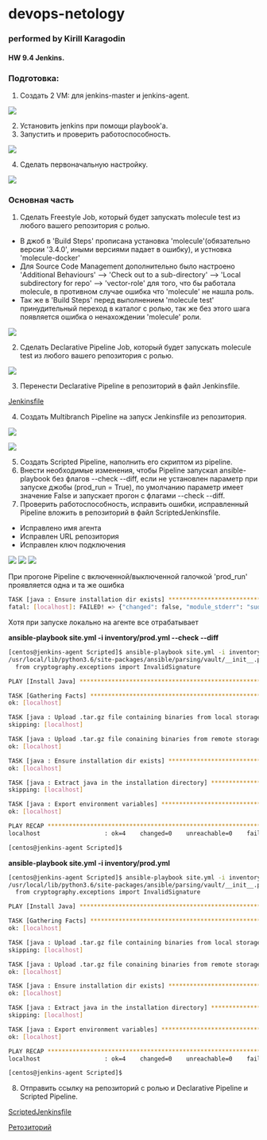 # devops-netology
### performed by Kirill Karagodin
#### HW 9.4 Jenkins.

### Подготовка:

1. Создать 2 VM: для jenkins-master и jenkins-agent.

![](https://github.com/kirill-karagodin/devops-netology/blob/main/Netology_HWs/MNT/HW_9.4/img/vms.JPG)

2. Установить jenkins при помощи playbook'a.
3. Запустить и проверить работоспособность. 

![](https://github.com/kirill-karagodin/devops-netology/blob/main/Netology_HWs/MNT/HW_9.4/img/master01.JPG)

4. Сделать первоначальную настройку.

![](https://github.com/kirill-karagodin/devops-netology/blob/main/Netology_HWs/MNT/HW_9.4/img/master02.JPG)

### Основная часть

1. Сделать Freestyle Job, который будет запускать molecule test из любого вашего репозитория с ролью. 
- В джоб в 'Build Steps' прописана установка 'molecule'(обязательно версии '3.4.0', иными версиями падает в ошибку), и
устновка 'molecule-docker'
- Для Source Code Management дополнительно было настроено 'Additional Behaviours' --> 'Check out to a sub-directory' -->
'Local subdirectory for repo' --> 'vector-role' для того, что бы работала molecule, в противном случае ошибка что 
'molecule' не нашла роль.
- Так же в 'Build Steps' перед выполнением 'molecule test' принудительный переход в каталог с ролью, так же без этого
шага появляется ошибка о ненахождении 'molecule' роли.

![](https://github.com/kirill-karagodin/devops-netology/blob/main/Netology_HWs/MNT/HW_9.4/img/free.JPG)

2. Сделать Declarative Pipeline Job, который будет запускать molecule test из любого вашего репозитория с ролью.

![](https://github.com/kirill-karagodin/devops-netology/blob/main/Netology_HWs/MNT/HW_9.4/img/declarative.JPG)

3. Перенести Declarative Pipeline в репозиторий в файл Jenkinsfile.

[Jenkinsfile](https://github.com/kirill-karagodin/vector-role/blob/main/Jenkinsfile)

4. Создать Multibranch Pipeline на запуск Jenkinsfile из репозитория. 

![](https://github.com/kirill-karagodin/devops-netology/blob/main/Netology_HWs/MNT/HW_9.4/img/multi1.JPG)

![](https://github.com/kirill-karagodin/devops-netology/blob/main/Netology_HWs/MNT/HW_9.4/img/multi2.JPG)

5. Создать Scripted Pipeline, наполнить его скриптом из pipeline. 
6. Внести необходимые изменения, чтобы Pipeline запускал ansible-playbook без флагов --check --diff, если не установлен
параметр при запуске джобы (prod_run = True), по умолчанию параметр имеет значение False и запускает прогон 
с флагами --check --diff. 
7. Проверить работоспособность, исправить ошибки, исправленный Pipeline вложить в репозиторий в файл ScriptedJenkinsfile.

- Исправлено имя агента 
- Исправлен URL репозитория
- Исправлен ключ подключения

![](https://github.com/kirill-karagodin/devops-netology/blob/main/Netology_HWs/MNT/HW_9.4/img/run.JPG)
![](https://github.com/kirill-karagodin/devops-netology/blob/main/Netology_HWs/MNT/HW_9.4/img/true.JPG)
![](https://github.com/kirill-karagodin/devops-netology/blob/main/Netology_HWs/MNT/HW_9.4/img/false.JPG)

При прогоне Pipeline с включенной/выключенной галочкой 'prod_run' проявляется одна и та же ошибка
````bash
TASK [java : Ensure installation dir exists] ***********************************
fatal: [localhost]: FAILED! => {"changed": false, "module_stderr": "sudo: a password is required\n", "module_stdout": "", "msg": "MODULE FAILURE\nSee stdout/stderr for the exact error", "rc": 1}
````
Хотя при запуске локально на агенте все отрабатывает

**ansible-playbook site.yml -i inventory/prod.yml --check --diff**
````bash
[centos@jenkins-agent Scripted]$ ansible-playbook site.yml -i inventory/prod.yml --check --diff
/usr/local/lib/python3.6/site-packages/ansible/parsing/vault/__init__.py:44: CryptographyDeprecationWarning: Python 3.6 is no longer supported by the Python core team. Therefore, support for it is deprecated in cryptography and will be removed in a future release.
  from cryptography.exceptions import InvalidSignature

PLAY [Install Java] ********************************************************************************************

TASK [Gathering Facts] *****************************************************************************************
ok: [localhost]

TASK [java : Upload .tar.gz file containing binaries from local storage] ***************************************
skipping: [localhost]

TASK [java : Upload .tar.gz file conaining binaries from remote storage] ***************************************
ok: [localhost]

TASK [java : Ensure installation dir exists] *******************************************************************
ok: [localhost]

TASK [java : Extract java in the installation directory] *******************************************************
skipping: [localhost]

TASK [java : Export environment variables] *********************************************************************
ok: [localhost]

PLAY RECAP *****************************************************************************************************
localhost                  : ok=4    changed=0    unreachable=0    failed=0    skipped=2    rescued=0    ignored=0

[centos@jenkins-agent Scripted]$ 
````

**ansible-playbook site.yml -i inventory/prod.yml**
````bash
[centos@jenkins-agent Scripted]$ ansible-playbook site.yml -i inventory/prod.yml
/usr/local/lib/python3.6/site-packages/ansible/parsing/vault/__init__.py:44: CryptographyDeprecationWarning: Python 3.6 is no longer supported by the Python core team. Therefore, support for it is deprecated in cryptography and will be removed in a future release.
  from cryptography.exceptions import InvalidSignature

PLAY [Install Java] ********************************************************************************************

TASK [Gathering Facts] *****************************************************************************************
ok: [localhost]

TASK [java : Upload .tar.gz file containing binaries from local storage] ***************************************
skipping: [localhost]

TASK [java : Upload .tar.gz file conaining binaries from remote storage] ***************************************
ok: [localhost]

TASK [java : Ensure installation dir exists] *******************************************************************
ok: [localhost]

TASK [java : Extract java in the installation directory] *******************************************************
skipping: [localhost]

TASK [java : Export environment variables] *********************************************************************
ok: [localhost]

PLAY RECAP *****************************************************************************************************
localhost                  : ok=4    changed=0    unreachable=0    failed=0    skipped=2    rescued=0    ignored=0

[centos@jenkins-agent Scripted]$

````
8. Отправить ссылку на репозиторий с ролью и Declarative Pipeline и Scripted Pipeline.

[ScriptedJenkinsfile](https://github.com/kirill-karagodin/vector-role/blob/main/ScriptedJenkinsfile)

[Ретозиторий](https://github.com/kirill-karagodin/vector-role)

